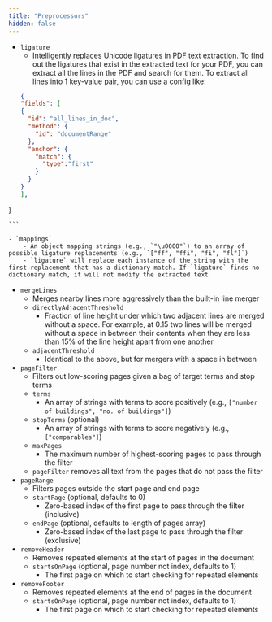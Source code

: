 ```yaml
---
title: "Preprocessors"
hidden: false
---
```

- `ligature`
    - Intelligently replaces Unicode ligatures in PDF text extraction. To find out the ligatures that exist in the extracted text for your PDF, you can extract all the lines in the PDF and search for them. To extract all lines into 1 key-value pair, you can use a config like:
    ```json
    {
  "fields": [
    {
      "id": "all_lines_in_doc",
      "method": {
        "id": "documentRange"
      },
      "anchor": {
        "match": {
          "type":"first"
        }
      }
    }
  ],
}

    ```

    - `mappings`
        - An object mapping strings (e.g., `"\u0000"`) to an array of possible ligature replacements (e.g., `["ff", "ffi", "fi", "fl"]`)
        - `ligature` will replace each instance of the string with the first replacement that has a dictionary match. If `ligature` finds no dictionary match, it will not modify the extracted text
- `mergeLines`
    - Merges nearby lines more aggressively than the built-in line merger
    - `directlyAdjacentThreshold`
        - Fraction of line height under which two adjacent lines are merged without a space. For example, at 0.15 two lines will be merged without a space in between their contents when they are less than 15% of the line height apart from one another
    - `adjacentThreshold`
        - Identical to the above, but for mergers with a space in between
- `pageFilter`
    - Filters out low-scoring pages given a bag of target terms and stop terms
    - `terms`
        - An array of strings with terms to score positively (e.g., `["number of buildings", "no. of buildings"]`)
    - `stopTerms` (optional)
        - An array of strings with terms to score negatively (e.g., `["comparables"]`)
    - `maxPages`
        - The maximum number of highest-scoring pages to pass through the filter
    - `pageFilter` removes all text from the pages that do not pass the filter
- `pageRange`
    - Filters pages outside the start page and end page
    - `startPage` (optional, defaults to 0)
        - Zero-based index of the first page to pass through the filter (inclusive)
    - `endPage` (optional, defaults to length of pages array)
        - Zero-based index of the last page to pass through the filter (exclusive)
- `removeHeader`
    - Removes repeated elements at the start of pages in the document
    - `startsOnPage` (optional, page number not index, defaults to 1)
        - The first page on which to start checking for repeated elements
- `removeFooter`
    - Removes repeated elements at the end of pages in the document
    - `startsOnPage` (optional, page number not index, defaults to 1)
        - The first page on which to start checking for repeated elements